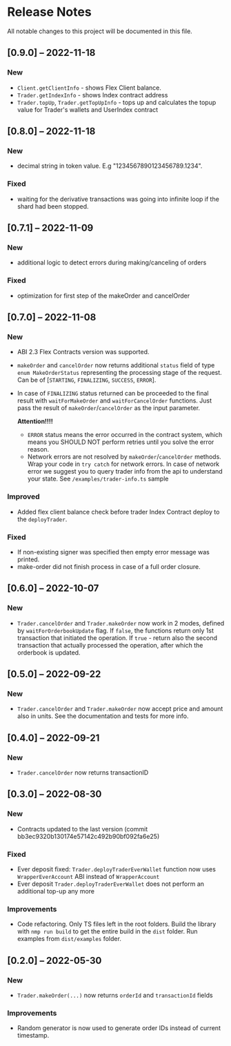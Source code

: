 # Release Notes

All notable changes to this project will be documented in this file.


## [0.9.0] – 2022-11-18

### New

- `Client.getClientInfo` - shows Flex Client balance.
- `Trader.getIndexInfo` - shows Index contract address
- `Trader.topUp`, `Trader.getTopUpInfo` - tops up and calculates the topup value for Trader's wallets and UserIndex contract


## [0.8.0] – 2022-11-18

### New

- decimal string in token value. E.g "1234567890123456789.1234".

### Fixed

- waiting for the derivative transactions was going into infinite loop if the shard had been stopped.

## [0.7.1] – 2022-11-09

### New

- additional logic to detect errors during making/canceling of orders

### Fixed

- optimization for first step of the makeOrder and cancelOrder

## [0.7.0] – 2022-11-08

### New

- ABI 2.3 Flex Contracts version was supported.
  
- `makeOrder` and `cancelOrder` now returns additional `status` field of type `enum MakeOrderStatus` representing the processing stage of the request. 
  Can be of [`STARTING`, `FINALIZING`, `SUCCESS`, `ERROR`]. 

- In case of `FINALIZING` status returned can be proceeded to the final result with 
  `waitForMakeOrder` and `waitForCancelOrder` functions. Just pass the result of `makeOrder`/`cancelOrder` as the input parameter.

  **Attention!!!!**

  - `ERROR` status means the error occurred in the contract system, which means you SHOULD NOT perform retries until you solve the error reason. 
  - Network errors are not resolved by `makeOrder`/`cancelOrder` methods. Wrap your code in `try catch` for network errors. In case of network error we suggest you to query trader info from the api to understand your state. See `/examples/trader-info.ts` sample

### Improved

- Added flex client balance check before trader Index Contract deploy to the `deployTrader`.

### Fixed

- If non-existing signer was specified then empty error message was printed. 
- make-order did not finish process in case of a full order closure.

## [0.6.0] – 2022-10-07

### New

- `Trader.cancelOrder` and `Trader.makeOrder` now work in 2 modes, defined by `waitForOrderbookUpdate` flag. If `false`, the functions return only 1st transaction that initiated the operation. If `true` - return also the second transaction that actually processed the operation, after which the orderbook is updated. 

## [0.5.0] – 2022-09-22

### New

- `Trader.cancelOrder`  and `Trader.makeOrder` now accept price and amount also in units. See the documentation and tests for more info. 

## [0.4.0] – 2022-09-21

### New

- `Trader.cancelOrder` now returns transactionID

## [0.3.0] – 2022-08-30

### New

- Contracts updated to the last version (commit bb3ec9320b130174e57142c492b90bf092fa6e25)

### Fixed

- Ever deposit fixed: `Trader.deployTraderEverWallet` function now uses `WrapperEverAccount` ABI instead of `WrapperAccount`
- Ever deposit `Trader.deployTraderEverWallet` does not perform an additional top-up any more

### Improvements

- Code refactoring. Only TS files left in the root folders. Build the library with `nmp run build` to get the entire build in the `dist` folder. Run examples from `dist/examples` folder.


## [0.2.0] – 2022-05-30

### New

- `Trader.makeOrder(...)` now returns `orderId` and `transactionId` fields

### Improvements

- Random generator is now used to generate order IDs instead of current timestamp. 
